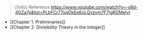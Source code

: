 
> [!info] Reference
> https://www.youtube.com/watch?v=-x8d-4GZa7s&list=PLbFCr77oqDkEp6oLQvzom7F7jgRGMeIyr

- [[Chapter 1. Preliminaries]]
- [[Chapter 2. Divisibility Theory in the Integer]]



